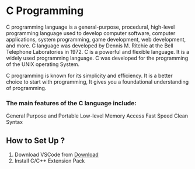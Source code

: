 # C Programming

C programming language is a general-purpose, procedural, high-level programming language used to develop computer software, computer applications, system programming, game development, web development, and more. 
C language was developed by Dennis M. Ritchie at the Bell Telephone Laboratories in 1972. 
C is a powerful and flexible language. It is a widely used programming language. C was developed for the programming of the UNIX operating System.

C programming is known for its simplicity and efficiency. It is a better choice to start with programming, It gives you a foundational understanding of programming.

### The main features of the C language include:
General Purpose and Portable
Low-level Memory Access
Fast Speed
Clean Syntax

## How to Set Up ?

1. Download VSCode from [Download](https://code.visualstudio.com/download)
2. Install C/C++ Extension Pack